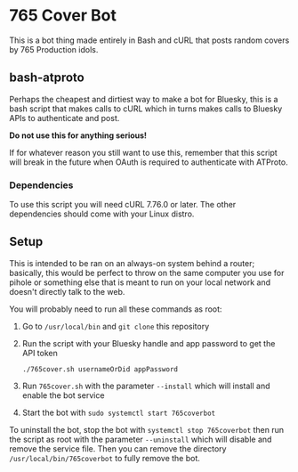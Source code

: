 # 765 Cover Bot

This is a bot thing made entirely in Bash and cURL that posts random covers by 765 Production idols.

## bash-atproto

Perhaps the cheapest and dirtiest way to make a bot for Bluesky, this is a bash script that makes calls to cURL which in turns makes calls to Bluesky APIs to authenticate and post.

**Do not use this for anything serious!**

If for whatever reason you still want to use this, remember that this script will break in the future when OAuth is required to authenticate with ATProto.

### Dependencies

To use this script you will need cURL 7.76.0 or later. The other dependencies should come with your Linux distro.

## Setup

This is intended to be ran on an always-on system behind a router; basically, this would be perfect to throw on the same computer you use for pihole or something else that is meant to run on your local network and doesn't directly talk to the web.

You will probably need to run all these commands as root:

1. Go to `/usr/local/bin` and `git clone` this repository
  
2. Run the script with your Bluesky handle and app password to get the API token

   `./765cover.sh usernameOrDid appPassword`

1. Run `765cover.sh` with the parameter `--install` which will install and enable the bot service
  
2. Start the bot with `sudo systemctl start 765coverbot`
  

To uninstall the bot, stop the bot with `systemctl stop 765coverbot` then run the script as root with the parameter `--uninstall` which will disable and remove the service file. Then you can remove the directory `/usr/local/bin/765coverbot` to fully remove the bot.
